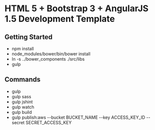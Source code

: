 # HTML 5 + Bootstrap 3 + AngularJS 1.5 Development Template

## Getting Started
* npm install
* node_modules/bower/bin/bower install
* ln -s ../bower_components ./src/libs
* gulp

## Commands
* gulp
* gulp sass
* gulp jshint
* gulp watch
* gulp build
* gulp publish:aws --bucket BUCKET_NAME --key ACCESS_KEY_ID  --secret SECRET_ACCESS_KEY

